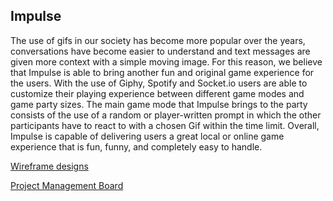 ## Impulse

The use of gifs in our society has become more popular over the years, conversations have become easier to understand and text messages are given more context with a simple moving image. For this reason, we believe that Impulse is able to bring another fun and original game experience for the users. With the use of Giphy, Spotify and Socket.io users are able to customize their playing experience between different game modes and game party sizes. The main game mode that Impulse brings to the party consists of the use of a random or player-written prompt in which the other participants have to react to with a chosen Gif within the time limit. Overall, Impulse is capable of delivering users a great local or online game experience that is fun, funny, and completely easy to handle. 

<a href="https://xd.adobe.com/spec/0361e40f-552c-4a43-6181-76f838499566-7550/">Wireframe designs</a>

<a href="https://trello.com/b/yXsMNz6L/impulse">Project Management Board</a>
